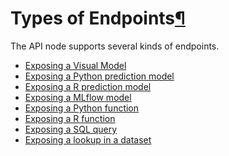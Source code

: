 Types of Endpoints[¶](#types-of-endpoints "Permalink to this heading")
======================================================================


The API node supports several kinds of endpoints.



* [Exposing a Visual Model](endpoint-std.html)
* [Exposing a Python prediction model](endpoint-python-prediction.html)
* [Exposing a R prediction model](endpoint-r-prediction.html)
* [Exposing a MLflow model](endpoint-mlflow.html)
* [Exposing a Python function](endpoint-python-function.html)
* [Exposing a R function](endpoint-r-function.html)
* [Exposing a SQL query](endpoint-sql-query.html)
* [Exposing a lookup in a dataset](endpoint-dataset-lookup.html)